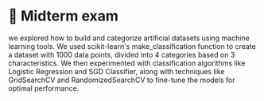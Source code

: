 # 📓 Midterm exam

we explored how to build and categorize artificial datasets using machine learning tools. We used scikit-learn's make_classification function to create a dataset with 1000 data points, divided into 4 categories based on 3 characteristics. We then experimented with classification algorithms like Logistic Regression and SGD Classifier, along with techniques like GridSearchCV and RandomizedSearchCV to fine-tune the models for optimal performance.
